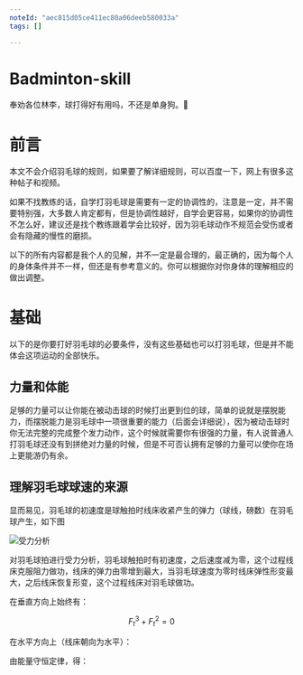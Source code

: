 ```yaml
---
noteId: "aec815d05ce411ec80a06deeb580033a"
tags: []

---
```


# Badminton-skill
奉劝各位林李，球打得好有用吗，不还是单身狗。🐶

# 前言

本文不会介绍羽毛球的规则，如果要了解详细规则，可以百度一下，网上有很多这种帖子和视频。

如果不找教练的话，自学打羽毛球是需要有一定的协调性的，注意是一定，并不需要特别强，大多数人肯定都有，但是协调性越好，自学会更容易，如果你的协调性不怎么好，建议还是找个教练跟着学会比较好，因为羽毛球动作不规范会受伤或者会有隐藏的慢性的磨损。

以下的所有内容都是我个人的见解，并不一定是最合理的，最正确的，因为每个人的身体条件并不一样，但还是有参考意义的。你可以根据你对你身体的理解相应的做出调整。

#  基础

以下的是你要打好羽毛球的必要条件，没有这些基础也可以打羽毛球，但是并不能体会这项运动的全部快乐。

## 力量和体能

足够的力量可以让你能在被动击球的时候打出更到位的球，简单的说就是摆脱能力，而摆脱能力是羽毛球中一项很重要的能力（后面会详细说），因为被动击球时你无法完整的完成整个发力动作，这个时候就需要你有很强的力量，有人说普通人打羽毛球还没有到拼绝对力量的时候，但是不可否认拥有足够的力量可以使你在场上更能游仍有余。



## 理解羽毛球球速的来源

显而易见，羽毛球的初速度是球触拍时线床收紧产生的弹力（球线，磅数）在羽毛球产生，如下图

![受力分析](https://rainsin-1305486451.file.myqcloud.com/img/webp/%E5%8F%97%E5%8A%9B%E5%88%86%E6%9E%90.webp)



对羽毛球拍进行受力分析，羽毛球触拍时有初速度，之后速度减为零，这个过程线床克服阻力做功，线床的弹力由零增到最大，当羽毛球速度为零时线床弹性形变最大，之后线床恢复形变，这个过程线床对羽毛球做功。

在垂直方向上始终有：

$$F_t^3 + F_t^2 = 0 $$

在水平方向上（线床朝向为水平）：

由能量守恒定律，得：



